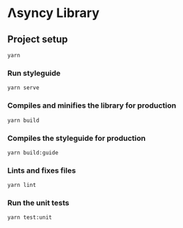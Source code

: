 # Λsyncy Library

## Project setup

```
yarn
```

### Run styleguide

```
yarn serve
```

### Compiles and minifies the library for production

```
yarn build
```

### Compiles the styleguide for production

```
yarn build:guide
```

### Lints and fixes files

```
yarn lint
```

### Run the unit tests

```
yarn test:unit
